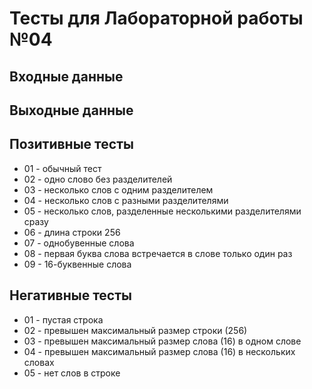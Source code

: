 # Тесты для Лабораторной работы №04

## Входные данные


## Выходные данные


## Позитивные тесты
- 01 - обычный тест 
- 02 - одно слово без разделителей
- 03 - несколько слов с одним разделителем
- 04 - несколько слов с разными разделителями
- 05 - несколько слов, разделенные несколькими разделителями сразу
- 06 - длина строки 256
- 07 - однобувенные слова
- 08 - первая буква слова встречается в слове только один раз
- 09 - 16-буквенные слова

## Негативные тесты
- 01 - пустая строка
- 02 - превышен максимальный размер строки (256)
- 03 - превышен максимальный размер слова (16) в одном слове
- 04 - превышен максимальный размер слова (16) в нескольких словах
- 05 - нет слов в строке

